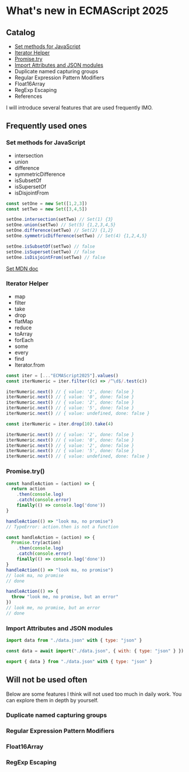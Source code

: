 # What's new in ECMAScript 2025

## Catalog

* [Set methods for JavaScript](#set-methods-for-javascript)
* [Iterator Helper](#iterator-helper)
* [Promise.try](#promisetry)
* [Import Attributes and JSON modules](#import-attributes-and-json-modules)
* Duplicate named capturing groups
* Regular Expression Pattern Modifiers
* Float16Array
* RegExp Escaping
* References

I will introduce several features that are used frequently IMO.

## Frequently used ones

### Set methods for JavaScript

* intersection
* union
* difference
* symmetricDifference
* isSubsetOf
* isSupersetOf
* isDisjointFrom

```javascript
const setOne = new Set([1,2,3])
const setTwo = new Set([3,4,5])

setOne.intersection(setTwo) // Set(1) {3}
setOne.union(setTwo) // Set(5) {1,2,3,4,5}
setOne.difference(setTwo) // Set(2) {1,2}
setOne.symmetricDifference(setTwo) // Set(4) {1,2,4,5}

setOne.isSubsetOf(setTwo) // false
setOne.isSuperset(setTwo) // false
setOne.isDisjointFrom(setTwo) // false
```

[Set MDN doc](https://developer.mozilla.org/en-US/docs/Web/JavaScript/Reference/Global_Objects/Set)

### Iterator Helper

* map
* filter
* take
* drop
* flatMap
* reduce
* toArray
* forEach
* some
* every
* find
* Iterator.from

```javascript
const iter = [..."ECMAScript2025"].values()
const iterNumeric = iter.filter((c) => /^\d$/.test(c))

iterNumeric.next() // { value: '2', done: false }
iterNumeric.next() // { value: '0', done: false }
iterNumeric.next() // { value: '2', done: false }
iterNumeric.next() // { value: '5', done: false }
iterNumeric.next() // { value: undefined, done: false }

const iterNumeric = iter.drop(10).take(4)

iterNumeric.next() // { value: '2', done: false }
iterNumeric.next() // { value: '0', done: false }
iterNumeric.next() // { value: '2', done: false }
iterNumeric.next() // { value: '5', done: false }
iterNumeric.next() // { value: undefined, done: false }
```

### Promise.try()

```javascript
const handleAction = (action) => {
  return action
    .then(console.log)
    .catch(console.error)
    finally(() => console.log('done'))
}

handleAction(() => "look ma, no promise")
// TypeError: action.then is not a function

const handleAction = (action) => {
  Promise.try(action)
    .then(console.log)
    .catch(console.error)
    finally(() => console.log('done'))
}
handleAction(() => "look ma, no promise")
// look ma, no promise
// done

handleAction(() => {
  throw "look me, no promise, but an error"
})
// look me, no promise, but an error
// done
```

### Import Attributes and JSON modules

```javascript
import data from "./data.json" with { type: "json" }

const data = await import("./data.json", { with: { type: "json" } })

export { data } from "./data.json" with { type: "json" }
```

## Will not be used often

Below are some features I think will not used too much in daily work. You can explore them in depth by yourself.

### Duplicate named capturing groups

### Regular Expression Pattern Modifiers

### Float16Array

### RegExp Escaping
